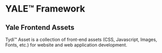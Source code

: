 # YALE™ Framework
## Yale Frontend Assets
Tydi™ Asset is a collection of front-end assets (CSS, Javascript, Images, Fonts, etc.) for website and web application development.
